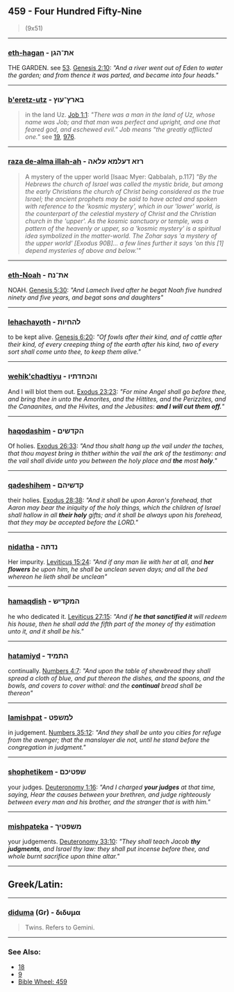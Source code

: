 ## 459 - Four Hundred Fifty-Nine
> (9x51)

---

### [eth-hagan](/keys/ATh-HGN) - את־הגן
THE GARDEN. see [53](53). [Genesis 2:10](https://biblehub.com/genesis/2-10.htm): *"And a river went out of Eden to water the garden; and from thence it was parted, and became into four heads."*

---

### [b'eretz-utz](/keys/BARTz-OVTz) - בארץ־עוץ
> in the land Uz. [Job 1:1](http://biblehub.com/job/1-1.htm): *"There was a man in the land of Uz, whose name was Job; and that man was perfect and upright, and one that feared god, and eschewed evil." Job means "the greatly afflicted one."* see [19](19), [976](976).

---

### [raza de-alma illah-ah](/keys/RZA.DOLMA.OLAH) - רזא דעלמא עלאה
> A mystery of the upper world [Isaac Myer: Qabbalah, p.117] *"By the Hebrews the church of Israel was called the mystic bride, but among the early Christians the church of Christ being considered as the true Israel; the ancient prophets may be said to have acted and spoken with reference to the 'kosmic mystery', which in our 'lower' world, is the counterpart of the celestial mystery of Christ and the Christian church in the 'upper'. As the kosmic sanctuary or temple, was a pattern of the heavenly or upper, so a 'kosmic mystery' is a spiritual idea symbolized in the matter-world. The Zohar says 'a mystery of the upper world' [Exodus 90B]... a few lines further it says 'on this [1] depend mysteries of above and below.'"*

---

### [eth-Noah](/keys/ATh-NCh) - את־נח
NOAH. [Genesis 5:30](https://biblehub.com/genesis/5-30.htm): *"And Lamech lived after he begat Noah five hundred ninety and five years, and begat sons and daughters"*

---

### [lehachayoth](/keys/LHChIVTh) - להחיות
to be kept alive. [Genesis 6:20](https://biblehub.com/genesis/6-20.htm): *"Of fowls after their kind, and of cattle after their kind, of every creeping thing of the earth after his kind, two of every sort shall come unto thee, to keep them alive."*

---

### [wehik'chadtiyu](/keys/VHKChDThIV) -  והכחדתיו
And I will blot them out. [Exodus 23:23](https://biblehub.com/exodus/23-23.htm): *"For mine Angel shall go before thee, and bring thee in unto the Amorites, and the Hittites, and the Perizzites, and the Canaanites, and the Hivites, and the Jebusites: **and I will cut them off.**"*

---

### [haqodashim](/keys/HQDShIM) - הקדשים
Of holies. [Exodus 26:33](https://biblehub.com/exodus/26-33.htm): *"And thou shalt hang up the vail under the taches, that thou mayest bring in thither within the vail the ark of the testimony: and the vail shall divide unto you between the holy place and **the** most **holy**."*

---

### [qadeshihem](/keys/QDShIHM) - קדשיהם
their holies. [Exodus 28:38](https://biblehub.com/exodus/28-38.htm): *"And it shall be upon Aaron's forehead, that Aaron may bear the iniquity of the holy things, which the children of Israel shall hallow in all **their holy** gifts; and it shall be always upon his forehead, that they may be accepted before the LORD."*

---

### [nidatha](/keys/NDThH) -  נדתה
Her impurity. [Leviticus 15:24](https://biblehub.com/leviticus/15-24.htm): *"And if any man lie with her at all, and **her flowers** be upon him, he shall be unclean seven days; and all the bed whereon he lieth shall be unclean"*

---

### [hamaqdish](/keys/HMQDIM) - המקדיש
he who dedicated it. [Leviticus 27:15](https://biblehub.com/leviticus/27-15.htm): *"And if **he that sanctified it** will redeem his house, then he shall add the fifth part of the money of thy estimation unto it, and it shall be his."*

---

### [hatamiyd](/keys/HThMID) - התמיד
continually. [Numbers 4:7](https://biblehub.com/numbers/4-7.htm): *"And upon the table of shewbread they shall spread a cloth of blue, and put thereon the dishes, and the spoons, and the bowls, and covers to cover withal: and the **continual** bread shall be thereon"*

---

### [lamishpat](/keys/LMShPT) - למשפט
in judgement. [Numbers 35:12](https://biblehub.com/numbers/35-12.htm): *"And they shall be unto you cities for refuge from the avenger; that the manslayer die not, until he stand before the congregation in judgment."*

---

### [shophetikem](/keys/ShPTIKM) - שפטיכם
your judges. [Deuteronomy 1:16](https://biblehub.com/deuteronomy/1-16.htm): *"And I charged **your judges** at that time, saying, Hear the causes between your brethren, and judge righteously between every man and his brother, and the stranger that is with him."*

---

### [mishpateka](/keys/MShPTIK) - משפטיך
your judgements. [Deuteronomy 33:10](https://biblehub.com/deuteronomy/33-10.htm): *"They shall teach Jacob **thy judgments**, and Israel thy law: they shall put incense before thee, and whole burnt sacrifice upon thine altar."*

---

## Greek/Latin:

---

### [diduma](/greek?word=diduma) (Gr) - διδυμα
> Twins. Refers to Gemini.

---

### See Also:

- [18](18)
- [9](9)
- [Bible Wheel: 459](https://www.biblewheel.com//GR/GR_Database.php?SearchBy_Gematria=459)
